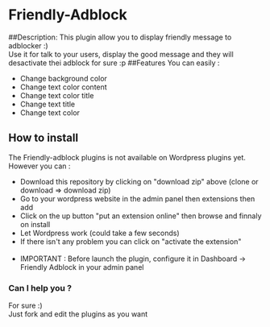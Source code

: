 # Friendly-Adblock
##Description:
This plugin allow you to display friendly message to adblocker :)<br>
Use it for talk to your users, display the good message and they will desactivate thei adblock for sure :p
##Features
You can easily : 
* Change background color
* Change text color content
* Change text color title
* Change text title
* Change text color

## How to install
The Friendly-adblock plugins is not available on Wordpress plugins yet.<br>
However you can :

* Download this repository by clicking on "download zip" above (clone or download => download zip)
* Go to your wordpress website in the admin panel then extensions then add
* Click on the up button "put an extension online" then browse and finnaly on install
* Let Wordpress work (could take a few seconds)
* If there isn't any problem you can click on "activate the extension"
<br><br>
* IMPORTANT :  Before launch the plugin, configure it in Dashboard -> Friendly Adblock in your admin panel

### Can I help you ?
For sure :) <br>
Just fork and edit the plugins as you want 
